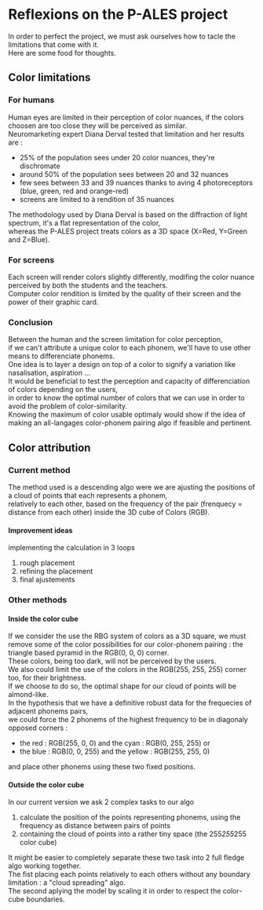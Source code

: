 # Reflexions on the P-ALES project
In order to perfect the project, we must ask ourselves how to tacle the limitations that come with it. <br>
Here are some food for thoughts.
## Color limitations
### For humans
Human eyes are limited in their perception of color nuances, if the colors choosen are too close they will be perceived as similar. <br>
Neuromarketing expert Diana Derval tested that limitation and her results are :
   - 25% of the population sees under 20 color nuances, they're dischromate
   - around 50% of the population sees between 20 and 32 nuances
   - few sees between 33 and 39 nuances thanks to aving 4 photoreceptors (blue, green, red and orange-red)
   - screens are limited to à rendition of 35 nuances

The methodology used by Diana Derval is based on the diffraction of light spectrum, it's a flat representation of the color, <br>
whereas the P-ALES project treats colors as a 3D space (X=Red, Y=Green and Z=Blue).
### For screens
Each screen will render colors slightly differently, modifing the color nuance perceived by both the students and the teachers. <br>
Computer color rendition is limited by the quality of their screen and the power of their graphic card.
### Conclusion
Between the human and the screen limitation for color perception, <br>
if we can't attribute a unique color to each phonem, we'll have to use other means to differenciate phonems. <br>
One idea is to layer a design on top of a color to signify a variation like nasalisation, aspiration ... <br>
It would be beneficial to test the perception and capacity of differenciation of colors depending on the users, <br>
in order to know the optimal number of colors that we can use in order to avoid the problem of color-similarity. <br>
Knowing the maximum of color usable optimaly would show if the idea of making an all-langages color-phonem pairing algo if feasible and pertinent.
## Color attribution
### Current method
The method used is a descending algo were we are ajusting the positions of a cloud of points that each represents a phonem, <br>
relatively to each other, based on the frequency of the pair (frenquecy = distance from each other) inside the 3D cube of Colors (RGB).
#### Improvement ideas
implementing the calculation in 3 loops
   1.  rough placement
   2. refining the placement
   3. final ajustements
### Other methods
#### Inside the color cube
If we consider the use the RBG system of colors as a 3D square, we must remove some of the color possibilities for our color-phonem pairing : the triangle based pyramid in the RGB(0, 0, 0) corner. <br>
These colors, being too dark, will not be perceived by the users. <br>
We also could limit the use of the colors in the RGB(255, 255, 255) corner too, for their brightness. <br>
If we choose to do so, the optimal shape for our cloud of points will be almond-like. <br>
In the hypothesis that we have a definitive robust data for the frequecies of adjacent phonems pairs, <br>
we could force the 2 phonems of the highest frequency to be in diagonaly opposed corners :
   - the red : RGB(255, 0, 0) and the cyan : RGB(0, 255, 255)
   or
   - the blue : RGB(0, 0, 255) and the yellow : RGB(255, 255, 0)

and place other phonems using these two fixed positions.
#### Outside the color cube
In our current version we ask 2 complex tasks to our algo
   1. calculate the position of the points representing phonems, using the frequency as distance between pairs of points
   2. containing the cloud of points into a rather tiny space (the 255*255*255 color cube)

It might be easier to completely separate these two task into 2 full fledge algo working together. <br>
The fist placing each points relatively to each others without any boundary limitation : a "cloud spreading" algo. <br>
The second aplying the model by scaling it in order to respect the color-cube boundaries.



[//]: # (md How To : https://github.com/adam-p/markdown-here/wiki/Markdown-Cheatsheet)

